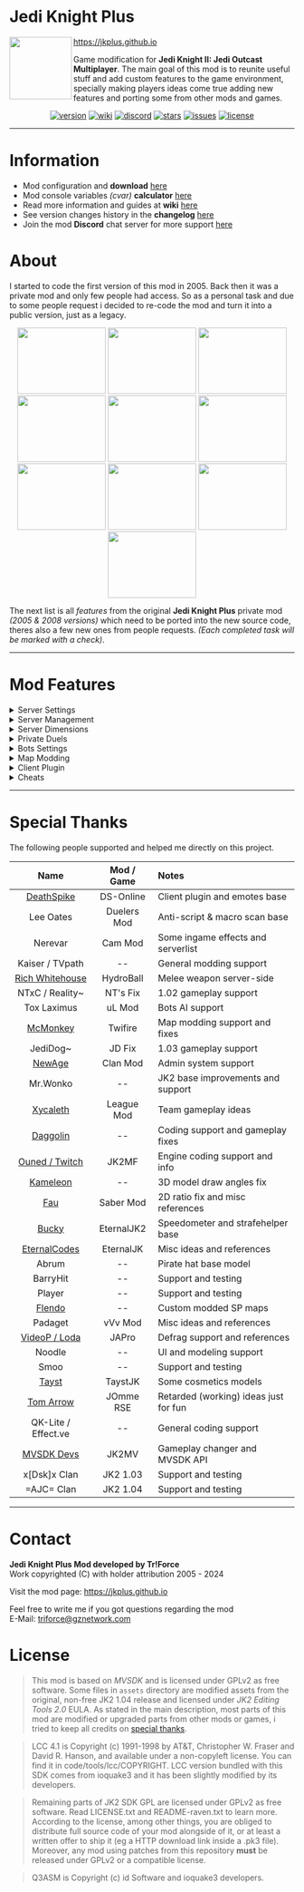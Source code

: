 # Jedi Knight Plus

<img align="left" width="110" height="110" src="https://github.com/TriForceX/JediKnightPlus/assets/16083854/241ea8b0-4caf-4197-aaf3-cd7fd0bb672c">

https://jkplus.github.io

Game modification for **Jedi Knight II: Jedi Outcast Multiplayer**. The main goal of this mod is to reunite useful stuff and add custom features to the game environment, specially making players ideas come true adding new features and porting some from other mods and games.

<div align="center">

[![version](https://img.shields.io/github/v/release/TriForceX/JediKnightPlus?include_prereleases&label=Current%20Version&color=brightgreen&style=flat)](https://github.com/TriForceX/JediKnightPlus/releases)
[![wiki](https://img.shields.io/badge/Setup%20%26%20Guides-Wiki-blueviolet.svg?style=flat)](https://github.com/TriForceX/JediKnightPlus/wiki)
[![discord](https://discord.gznetwork.com/badge/?id=539434081771847680)](https://discord.gznetwork.com/jkplus)
[![stars](https://img.shields.io/github/stars/TriForceX/JediKnightPlus.svg?label=Project%20Stars&style=flat)](https://github.com/TriForceX/JediKnightPlus/stargazers)
[![issues](https://img.shields.io/github/issues/TriForceX/JediKnightPlus.svg?label=Issues%20%26%20Requests&color=red&style=flat)](https://github.com/TriForceX/JediKnightPlus/issues)
[![license](https://img.shields.io/github/license/TriForceX/JediKnightPlus.svg?label=License&color=yellow&style=flat)](#license)

</div>

---

# Information

- Mod configuration and **download** [here](https://github.com/TriForceX/JediKnightPlus/releases)
- Mod console variables _(cvar)_ **calculator** [here](https://jkplus.github.io/calculator)
- Read more information and guides at **wiki** [here](https://github.com/TriForceX/JediKnightPlus/wiki)
- See version changes history in the **changelog** [here](https://github.com/TriForceX/JediKnightPlus/blob/master/CHANGELOG.md)
- Join the mod **Discord** chat server for more support [here](https://discord.gznetwork.com/jkplus)

# About

I started to code the first version of this mod in 2005. Back then it was a private mod and only few people had access. So as a personal task and due to some people request i decided to re-code the mod and turn it into a public version, just as a legacy.

<p align="center">

<img width="156" height="117" src="https://github.com/TriForceX/JediKnightPlus/assets/16083854/5710fa0c-b97e-4e3b-ac7f-e3995c996b16">
<img width="156" height="117" src="https://github.com/TriForceX/JediKnightPlus/assets/16083854/c5944f99-e29c-4339-bd59-94d8127e1900">
<img width="156" height="117" src="https://github.com/TriForceX/JediKnightPlus/assets/16083854/516af691-3737-4f9b-9489-52976ca4bc86">
<img width="156" height="117" src="https://github.com/TriForceX/JediKnightPlus/assets/16083854/0d7596a6-c718-42c7-b697-a7cd9297b8b1">
<img width="156" height="117" src="https://github.com/TriForceX/JediKnightPlus/assets/16083854/d4bb8cf6-89ef-40fa-808b-400540ca28de">
<img width="156" height="117" src="https://github.com/TriForceX/JediKnightPlus/assets/16083854/e94aa3e0-a9f8-4270-8be7-710e44e0fc7b">
<img width="156" height="117" src="https://github.com/TriForceX/JediKnightPlus/assets/16083854/65a95166-19b8-4613-bc71-8261544df711">
<img width="156" height="117" src="https://github.com/TriForceX/JediKnightPlus/assets/16083854/fdd8da07-c6d4-40b3-8f6f-a5e37443b653">
<img width="156" height="117" src="https://github.com/TriForceX/JediKnightPlus/assets/16083854/86a080e7-e043-4620-bff5-00899b8d69f0">
<img width="156" height="117" src="https://github.com/TriForceX/JediKnightPlus/assets/16083854/503efbcc-db80-4e35-9fba-8313a1ee02f0">

</p>

The next list is all *features* from the original **Jedi Knight Plus** private mod _(2005 & 2008 versions)_ which need to be ported into the new source code, theres also a few new ones from people requests. _(Each completed task will be marked with a check)_.

---

# Mod Features

<details><summary> Server Settings</summary><br>

List of general server features <i>(No client plugin required)</i>

- [x] Gameplay changer between 1.02, 1.03 and 1.04 no matter the server version
- [ ] Custom weapon features (Damage, ammo speed, firing rate, etc...)
- [ ] Player accounts system (Save data such as kills, deaths, etc...)
- [ ] Ranking system (Based on player skills)
- [ ] SQLite database for server data storage
- [x] Jetpack (Quake 3 & Jedi Academy style)
- [x] Anti stuck feature (Prevent kills when player spawn inside another player)
- [ ] Chat censor filters
- [x] Chat protection (3 different methods)
- [x] Allow black color in player names
- [x] Prevent duplicated player names
- [x] Teleports chat commands (To map coords, players, by save & load, etc...)
- [x] Misc chat commands (Status, toggle options, etc...)
- [x] Custom server closed feature (With password required)
- [x] Custom server idle feature (Load custom config after reset)
- [x] Custom server connect message (Shows mod version by default)
- [x] Welcome message on client begin (MOTD with custom timer)
- [x] Custom global sound on client begin
- [x] Server news messages displayed constantly (With server time or date)
- [ ] Custom game modes (Instant kill, survival, last man standing, and more...)
- [ ] Custom team ffa scoring method (Based on full team kill)
- [x] Custom player private rooms (With configurable settings)
- [x] Alternate taunt2 command (Play custom sounds)
- [x] Show damage & score plums on player hits
- [ ] Clan system (Tag protection, member roles, etc...)
- [x] Over 60 player emotes (Sit, kiss, surrender, hug, etc...)
- [x] Dual blade lightsaber gameplay (Fixed damages, custom combos, and more...)
- [x] Spawn activate sabers per game type
- [x] Custom items force physics (Reacts to push, pull, and others...)
- [x] Custom configuration files (Per gametype, teleports, map cycle, and more...)
- [x] Player ignore feature (Chat, duel challenge and emotes)
- [x] Enable multiple chat in duel game type
- [x] Custom call vote system (Custom control, results display, and more...)
- [x] Call vote map by number and map list command (Shows current server maps)
- [x] Alternate slow-mo duel end feature (Custom time scale)
- [x] Auto player status tracking feature
- [x] Drop flag command for CTF & CTY game types
- [x] Random client begin messages
- [x] Force client plugin usage (Optional)
- [x] Prevent player warping or lag scripts
- [x] Improved custom map cycle
- [ ] Drivable vehicles (Tie Fighter, X-Wing, AT-ST, etc...)
- [ ] Custom melee weapon
- [ ] Portal gun (Experimental)

---

</details>

<details><summary> Server Management</summary><br>

List of general server management features

- [ ] Custom user roles (Administrator, moderator, builder, etc...)
- [ ] Ingame player statistics (Banned, kicked, cheaters, etc...)
- [x] Helpful commands for players (Teleport, weapons, force powers, etc...)
- [ ] Punish commands for players (Slay, silence, sleep, rename, lock, etc...)
- [x] Ability to control bots actions (Fake chat, movements, emotes, etc...)
- [ ] Spawn unlimited items and weapons
- [ ] Private administrator chat room
- [x] Team management (Lock, force, shuffle, etc...)
- [x] Toggle mod bitvalue cvars
- [x] List custom server files and folders
- [x] Reload config stuff (Teleport chats, server news, dimensions, and more...)
- [x] Change any shader or texture
- [x] Change map background music
- [x] Force player dimension
- [x] Alternate status command (Mod info shown)
- [x] Change global gameplay
- [x] Pause mode to instantly stop everyone on the server during game

---

</details>

<details><summary> Server Dimensions</summary><br>

List of server dimensions features

- [x] Alternate dimensions (Private, guns only, race defrag, cheats, and more...)
- [x] Default base dimension
- [x] Special client commands for certain dimensions
- [x] Private rooms with custom settings (Force disable, weapons, and more...)
- [x] Private duels alternate dimensions
- [x] Custom dimensions random spawns
- [x] Custom dimensions skip score tracking
- [x] Custom dimensions settings from config file

---

</details>

<details><summary> Private Duels</summary><br>

List of private duel features

- [x] Dueling players pass-through feature
- [x] Auto duel challenge feature
- [x] Allow multiple duel challenges
- [x] Custom private duel distance
- [x] Custom private duel start emote
- [x] Custom duel challenge modes (Full force, saber only, and more...)
- [x] Custom duel challenge start health and armor
- [x] Announce private duel results (Remaning health, armor and given hits)

---

</details>

<details><summary> Bots Settings</summary><br>

List of bots related features

- [x] Improved bots AI (Artificial intelligence)
- [ ] Custom bots saber combos (backstabs, dfa, force kicks, and more...)
- [x] Custom bots actions (Enhanced bot_forGimmick for practicing and testing)
- [x] Client bots control (Control bots actions through spectator)
- [x] Private room bots (Ability to invite and control bots on private rooms)
- [ ] Bots squad patrol (A group of bots which punish lamers)

---

</details>

<details><summary> Map Modding</summary><br>

List of maps modification features

- [x] Various map fixes (Including single player maps to be playable)
- [x] New custom map entities and fixed some BaseJK entities
- [x] Custom map default music (For maps without background music)
- [x] Support for defrag & race maps
- [ ] Add models (GLM or MD3 format)
- [ ] Add effects (EFX format)
- [ ] Add any entity based on classname and parameters
- [ ] Add pre-made useful entities (NPC spawner, emote chairs, drain statue, etc...)
- [ ] Create and modify entities
- [ ] Delete entities
- [ ] Clone entities
- [x] Scan entities
- [ ] Save feature to get all changes automatically stored in a loadable file
- [x] Custom shader remapping per map

---

</details>

<details><summary> Client Plugin</summary><br>

List of additional client-side plugin features

- [ ] Atmospheric effects (Rain, snow, etc...)
- [x] Extra info for scoreboard (Kills, deaths, and more...)
- [x] On-screen keyboard display (Player actions and movements)
- [x] Jedi Academy chat display mode (With chat history)
- [x] Two chat icons (Jedi Outcast & Jedi Academy)
- [x] Fixed 2D aspect ratio for non 4:3 screens
- [x] Recommended client options pop-up for new players
- [ ] Fire lightsaber style (Real FX effects)
- [x] Jetpack 3D model (With linked FX effects)
- [x] Special movements camera (On some lightsaber combos)
- [x] Show player labels on head (2 different methods)
- [ ] Grapple hook feature
- [x] Real time clock (12hrs and 24hrs)
- [x] Server list menu (Join another server without disconnect)
- [x] Custom speedometer (Over 9 different methods)
- [x] Strafe jumping helper/efficiency meter
- [ ] Custom lightsaber hilts support
- [x] Enabled 3rd person damage blend
- [x] Show player bounding hit boxes
- [ ] Alternate huds (Simple enhanced and Jedi Academy)
- [x] Alternate FPS and server time display
- [x] Show force points on hud
- [x] Display bacta indicator on belt (3D model)
- [ ] Display current weapon in back (3D model)
- [x] Display race timer on race dimension (Defrag)
- [x] Enable useable map items indicator on hud
- [ ] Enable push/pull force effect color based on lightsaber color
- [x] Allow custom second blade color from dual lightsaber
- [x] Custom saber trail speed/length
- [ ] Custom duel challenge music
- [x] Custom flag transparency (For CTF & CTY game type)
- [x] Custom flag alignment (Experimental)
- [x] Custom player hats and cosmetics
- [x] Show player icons on scoreboard
- [x] Show server teleports chat menu
- [x] Server emotes menu for usage and binding
- [x] Custom private duel end animation
- [x] Toggle private duel glow
- [x] Smooth dueling players pass-through
- [x] Fixed force rage recovery icon (Borderless)
- [x] Enable first person lightsaber option on menus
- [ ] Enable first person turret chair view
- [x] Enable over 20 BaseJK hidden player skins
- [x] Increased some limits on menus (Fov, camera range, name length, etc...)
- [x] Macro scanning feature (Anti-script)
- [x] Allow walk and run while using zoom on Disruptor weapon
- [x] Many BaseJK language text updates and fixes
- [ ] Show server maps on callvote menus

---

</details>

<details><summary> Cheats</summary><br>

List of cheats enabled features

- [ ] Free backstabs & DFA combos usage
- [ ] Use force grip on items
- [x] NPC spawn like in single player game

</details>

---

# Special Thanks

The following people supported and helped me directly on this project.

Name | Mod / Game | Notes
:------------: | :------------: | :------------
[DeathSpike](https://github.com/Deathspike) | DS-Online | Client plugin and emotes base
Lee Oates | Duelers Mod | Anti-script & macro scan base
Nerevar | Cam Mod | Some ingame effects and serverlist
Kaiser / TVpath | -- | General modding support
[Rich Whitehouse](https://www.richwhitehouse.com) |  HydroBall | Melee weapon server-side
NTxC / Reality~ | NT's Fix | 1.02 gameplay support
Tox Laximus | uL Mod | Bots AI support
[McMonkey](https://github.com/mcmonkey4eva) | Twifire | Map modding support and fixes
JediDog~ | JD Fix | 1.03 gameplay support
[NewAge](https://github.com/erfg12) | Clan Mod | Admin system support
Mr.Wonko | -- | JK2 base improvements and support
[Xycaleth](https://github.com/xycaleth) | League Mod | Team gameplay ideas
[Daggolin](https://github.com/Daggolin) | -- | Coding support and gameplay fixes
[Ouned / Twitch](https://github.com/ouned) | JK2MF | Engine coding support and info
[Kameleon](https://github.com/KevinFoged) | -- | 3D model draw angles fix
[Fau](https://github.com/aufau) | Saber Mod | 2D ratio fix and misc references
[Bucky](https://github.com/Bucky21659) | EternalJK2 | Speedometer and strafehelper base
[EternalCodes](https://github.com/eternalcodes) | EternalJK | Misc ideas and references
Abrum | -- | Pirate hat base model
BarryHit | -- | Support and testing
Player | -- | Support and testing
[Flendo](https://github.com/FlendoJK2) | -- | Custom modded SP maps
Padaget | vVv Mod | Misc ideas and references
[VideoP / Loda](https://github.com/videoP) | JAPro | Defrag support and references
Noodle | -- | UI and modeling support
Smoo | -- | Support and testing
[Tayst](https://github.com/taysta) | TaystJK | Some cosmetics models
[Tom Arrow](https://github.com/TomArrow) | JOmme RSE | Retarded (working) ideas just for fun
QK-Lite / Effect.ve | -- | General coding support
[MVSDK Devs](https://github.com/mvdevs) | JK2MV | Gameplay changer and MVSDK API
x[Dsk]x Clan | JK2 1.03 | Support and testing
=AJC= Clan | JK2 1.04 | Support and testing

---

# Contact

**Jedi Knight Plus Mod developed by Tr!Force**  
Work copyrighted (C) with holder attribution 2005 - 2024

Visit the mod page: https://jkplus.github.io

Feel free to write me if you got questions regarding the mod\
E-Mail: triforce@gznetwork.com

# License

> This mod is based on *MVSDK* and is licensed under GPLv2 as free software. Some files in `assets` directory are modified assets from the original, non-free JK2 1.04 release and licensed under *JK2 Editing Tools 2.0* EULA. As stated in the main description, most parts of this mod are modified or upgraded parts from other mods or games, i tried to keep all credits on [special thanks](#special-thanks).

> LCC 4.1 is Copyright (c) 1991-1998 by AT&T, Christopher W. Fraser and David R. Hanson, and available under a non-copyleft license. You can find it in code/tools/lcc/COPYRIGHT. LCC version bundled with this SDK comes from ioquake3 and it has been slightly modified by its developers.

> Remaining parts of JK2 SDK GPL are licensed under GPLv2 as free software. Read LICENSE.txt and README-raven.txt to learn more. According to the license, among other things, you are obliged to distribute full source code of your mod alongside of it, or at least a written offer to ship it (eg a HTTP download link inside a .pk3 file). Moreover, any mod using patches from this repository **must** be released under GPLv2 or a compatible license.

> Q3ASM is Copyright (c) id Software and ioquake3 developers.
